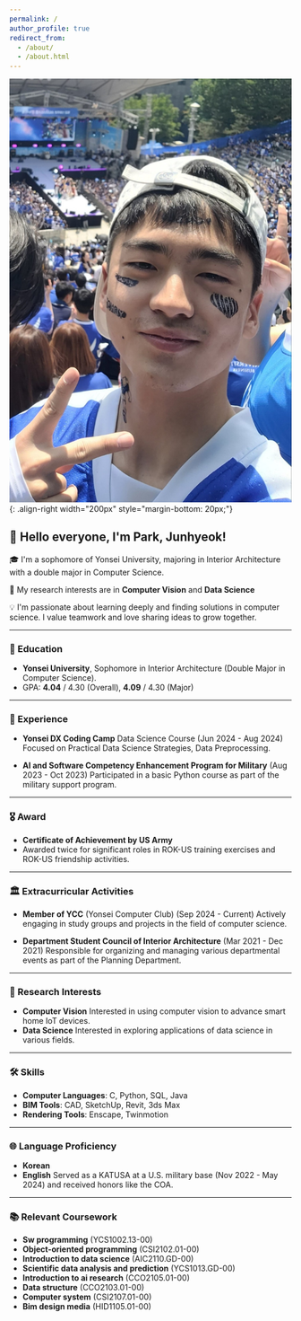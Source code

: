 ```yaml
---
permalink: /
author_profile: true
redirect_from: 
  - /about/
  - /about.html
---
```

![Illustration of combining vision and language modalities](/images/park2.jpg){: .align-right width="200px" style="margin-bottom: 20px;"}

## 👋 Hello everyone, I'm Park, Junhyeok!

🎓 I'm a sophomore of Yonsei University, majoring in Interior Architecture with a double major in Computer Science.

📖 My research interests are in **Computer Vision** and **Data Science**

💡 I'm passionate about learning deeply and finding solutions in computer science. I value teamwork and love sharing ideas to grow together.

------

### 🏅 Education

- **Yonsei University**, Sophomore in Interior Architecture (Double Major in Computer Science).
- GPA: **4.04** / 4.30 (Overall), **4.09** / 4.30 (Major)

------

### 💼 Experience

- **Yonsei DX Coding Camp** Data Science Course (Jun 2024 - Aug 2024)
  Focused on Practical Data Science Strategies, Data Preprocessing.
  
- **AI and Software Competency Enhancement Program for Military** (Aug 2023 - Oct 2023)
  Participated in a basic Python course as part of the military support program.

------

### 🎖️ Award

- **Certificate of Achievement by US Army**
- Awarded twice for significant roles in ROK-US training exercises and ROK-US friendship activities.

------

### 🏛️ Extracurricular Activities

- **Member of YCC** (Yonsei Computer Club) (Sep 2024 - Current)
  Actively engaging in study groups and projects in the field of computer science.

- **Department Student Council of Interior Architecture** (Mar 2021 - Dec 2021)
  Responsible for organizing and managing various departmental events as part of the Planning Department.

------

### 🔬 Research Interests

- **Computer Vision**
  Interested in using computer vision to advance smart home IoT devices.
- **Data Science**
  Interested in exploring applications of data science in various fields.

------

### 🛠️ Skills

- **Computer Languages**: C, Python, SQL, Java
- **BIM Tools**: CAD, SketchUp, Revit, 3ds Max
- **Rendering Tools**: Enscape, Twinmotion

------

### 🌐 Language Proficiency

- **Korean** 
- **English**
  Served as a KATUSA at a U.S. military base (Nov 2022 - May 2024) and received honors like the COA.

------

### 📚 Relevant Coursework

- **Sw programming** (YCS1002.13-00)
- **Object-oriented programming** (CSI2102.01-00)
- **Introduction to data science** (AIC2110.GD-00)
- **Scientific data analysis and prediction** (YCS1013.GD-00)
- **Introduction to ai research** (CCO2105.01-00)
- **Data structure** (CCO2103.01-00)
- **Computer system** (CSI2107.01-00)
- **Bim design media** (HID1105.01-00)

